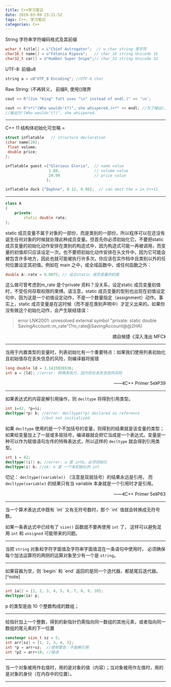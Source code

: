 ```yaml
---
title: C++学习笔记
date: 2019-03-09 23:21:52
tags: C++, 学习笔记
categories: C++
---
```


String 字符串字符编码格式及其前缀

```c++
wchar_t title[] = L"Chief Astrogator";  // w_char string 宽字符
char16_t name[] = u"Felonia Ripova";   // char_16 string Unicode 16 
char32_t car[] = U"Humber Super Snipe";// char_32 string Unicode 32
```

UTF-8:  前缀u8

```C++
string a = u8"UTF_8 Encoding"; //UTF-8 char
```

Raw String: \不再转义， 前缀R, 使用()限界

```c++
cout << R"(Jim "King" Tutt uses "\n" instead of endl.)" << '\n';

cout << R"+*("(Who wouldn't?)", she whispered.)+*" << endl; //为了输出), 
//输出为"(Who wouldn't?)", she whispered.
```

<hr><!--more-->

C++ 11 结构体初始化可忽略 =

```C++
struct inflatable   // structure declaration
{char name[20];
 float volume;
 double price;
};

inflatable guest ={"Glorious Gloria",  // name value
                   1.88,               // volume value
                   29.99               // price value
                  };

inflatable duck {"Daphne", 0.12, 9.98};  // can omit the = in C++11
```

<hr>

```C++
class A
{
    private:
    	static double rate;
};
```

static 成员变量不属于对象的一部份，而是类别的一部份，所以程序可以在还没有诞生任何对象的时候就处理此种成员变量。但首先你必须初始化它。不要把static 成员变量的初始化动作安排在类别的构造式中，因为构造式可能一再被调用，而变量的初值却只应该设定一次。也不要把初始化动作安排在头文件中，因为它可能会被包含许多地方，因此也就可能被执行许多次。你应该在实作档中且类别以外的任何位置设定其初值。例如在 main 之中，或全域函数中，或任何函数之外：

```c++
double A::rate = 0.0075; // 设立static 成员变量的初值
```

这么做可曾考虑到m_rate 是个private 资料？没关系，设定static 成员变量初值时，不受任何存取权限的束缚。请注意，static 成员变量的型别也出现在初值设定句中，因为这是一个初值设定动作，不是一个数量指定（assignment）动作。事实上，static 成员变量是在这时候（而不是在类别声明中）才定义出来的。如果你没有做这个初始化动作，会产生联结错误：

> error LNK2001: unresolved external symbol "private: static double
> SavingAccount::m_rate"(?m_rate@SavingAccount@@2HA)

<p align="right">摘自候捷《深入浅出 MFC》</p>
<hr>

当用于内置类型的变量时，列表初始化有一个重要特点：如果我们使用列表初始化且初始值存在丢失信息的风险，则编译器将报错 


```C++
long double ld = 3.1415926536;
int a = {ld}; //error: 转换未执行，因为存在丢失信息的风险
```

<p align="right">——《C++ Primer 5e》P39</p>
<hr>

如果表达式的内容是解引用操作，则 `decltype` 将得到引用类型。


```C++
int i=42, *p=&i;
decltype(*p) b; //error: decltype(*p) declared as reference 
				//but not initialized

```

如果  `decltype` 使用的是一个不加括号的变量，则得到的结果就是该变量的类型；如果给变量加上了一层或多层括号，编译器就会把它当成是一个表达式。变量是一种可以作为赋值语句左传的特殊表达式，所以这样的 `decltype` 就会得到引用类型。

```C++
int i = 42;
decltype((i)) a; //error: a 是 int&，必须初始化
decltype(i) b; //ok: e 是 一个未初始化的 int
```

切记： `decltype((variable))` （注意是双层括号）的结果永远是引用， 而 `decltype(variable)` 的结果只有当 variable 本身就是一个引用时才是引用。

<p align="right">——《C++ Primer 5e》P63</p><hr>
当一个算术表达式中既有 `int` 又有无符号数时，那个 `int` 值就会转换成无符号数。

如果一条表达式中已经有了 `size()` 函数就不要再使用 `int` 了， 这样可以避免混用 `int` 和 `unsigned` 可能带来的问题。

<hr>

当把 `string` 对象和字符字面值及字符串字面值混在一条语句中使用时， 必须确保每个加法运算符的两侧的运算对象至少有一个是 `string`。

<hr>
如果容器为空，则 `begin` 和 `end` 返回的是同一个迭代器，都是尾后迭代器。[^note]

[^note]: 测试 markdown 注释语法。

<hr>

```C++
int ia[] = {1, 2, 3, 4, 5, 6, 7, 8, 9, 10};
decltype(ia) p;
```

p 的类型是由 10 个整数构成的数组；

<hr>

给指针加上一个整数，得到的新指针仍需指向同一数组的其他元素，或者指向同一数组的尾元素的下一位置

```C++
constexpr size_t sz = 5;
int arr[sz] = {1, 2, 3, 4, 5};
int *p = arr+sz;  //使用警告：不能解引用
int *p2 = arr+10; //错误
```

<hr>

当一个对象被用作右值时，用的是对象的值（内容）；当对象被用作左值时，用的是对象的身份（在内存中的位置）。

<hr>








